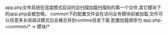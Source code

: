 app.php文件系统在高度模式启动时会扫描加载扫描到的第一个文件,其它模块下的app.php会被忽略，
common下的配置文件会在访问业务模块前被加载,文件可以任意多关闭调试模式后会被合并到runtime目录下面
配置加载顺序为 app.php->common/* -> 模块/*